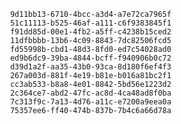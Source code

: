 
                9d11bb13-6710-4bcc-a3d4-a7e72ca7965f
                51c11113-b525-46af-a111-c6f9383845f1
                f91dd85d-00e1-4fb2-a5ff-c4238b15ced2
                11dfbbbb-13b6-4c09-8843-7dc82506fcd5
                fd55998b-cbd1-48d3-8fd0-ed7c54028ad0
                ed9b6dc9-39ba-4844-bcff-f940906b0c72
                d39d1a2f-aa35-43b0-93ca-8d180f6ef4f3
                267a003d-881f-4e19-b81e-b016a81bc2f1
                cc3ab533-b8a8-4e01-8842-5bd56e1223d2
                2c364ce7-abd2-47fc-ac8d-4ca48ad8f0ba
                7c313f9c-7a13-4d76-a11c-e7200a9eea0a
                75357ee6-ff40-474b-837b-7b4c6a66d78a
                